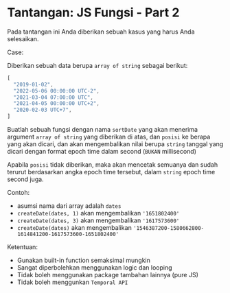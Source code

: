 # Tantangan: JS Fungsi - Part 2

Pada tantangan ini Anda diberikan sebuah kasus yang harus Anda selesaikan.

Case:

Diberikan sebuah data berupa `array of string` sebagai berikut:
```js
[
  "2019-01-02",
  "2022-05-06 00:00:00 UTC-2",
  "2021-03-04 07:00:00 UTC",
  "2021-04-05 00:00:00 UTC+2",
  "2020-02-03 UTC+7",
]
```

Buatlah sebuah fungsi dengan nama `sortDate` yang akan menerima argument `array of string` yang diberikan di atas, dan `posisi` ke berapa yang akan dicari, dan akan mengembalikan nilai berupa `string` tanggal yang dicari dengan format epoch time dalam second (`BUKAN` millisecond)

Apabila `posisi` tidak diberikan, maka akan mencetak semuanya dan sudah terurut berdasarkan angka epoch time tersebut, dalam `string` epoch time second juga.

Contoh:
- asumsi nama dari array adalah `dates`
- `createDate(dates, 1)` akan mengembalikan `'1651802400'`
- `createDate(dates, 3)` akan mengembalikan `'1617573600'`
- `createDate(dates)` akan mengembalikan `'1546387200-1580662800-1614841200-1617573600-1651802400'`

Ketentuan:
- Gunakan built-in function semaksimal mungkin
- Sangat diperbolehkan menggunakan logic dan looping
- Tidak boleh menggunakan package tambahan lainnya (pure JS)
- Tidak boleh menggunkan `Temporal API`